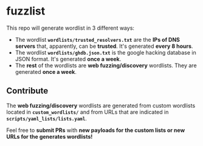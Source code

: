 # fuzzlist

This repo will generate wordlist in 3 different ways:
- The wordlist **`wordlists/trusted_resolvers.txt`** are the **IPs of DNS servers** that, apparently, can be **trusted**. It's generated **every 8 hours**.
- The wordlist **`wordlists/ghdb.json.txt`** is the google hacking database in JSON format. It's generated **once a week**.
- The **rest** of the wordlists are **web fuzzing/discovery** wordlists. They are generated **once a week**.

## Contribute
The **web fuzzing/discovery** wordlists are generated from custom wordlists located in **`custom_wordlists/`** and from URLs that are indicated in **`scripts/yaml_lists/lists.yaml`**.

Feel free to **submit PRs** with **new payloads for the custom lists or new URLs for the generates wordlists!**

